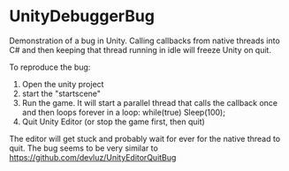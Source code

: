 # UnityDebuggerBug
Demonstration of a bug in Unity. Calling callbacks from native threads into C# and then keeping that thread running in idle will freeze Unity on quit.

To reproduce the bug:

1. Open the unity project
2. start the "startscene"
3. Run the game. It will start a parallel thread that calls the callback once and then loops forever in a loop: while(true) Sleep(100);
4. Quit Unity Editor (or stop the game first, then quit)

The editor will get stuck and probably wait for ever for the native thread to quit.
The bug seems to be very similar to https://github.com/devluz/UnityEditorQuitBug
